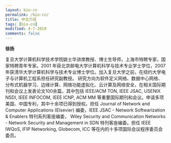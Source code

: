 ```yaml
---
layout: bio-cn
permalink: /bio-cn/
title: 中文介绍
tags: [bio-cn]
modified: 4-7-2019
comments: false
---
```


<b>徐扬</b>

复旦大学计算机科学技术学院姚士华讲席教授、博士生导师，上海市特聘专家，国家特聘青年专家。2001 年获北京邮电大学计算机科学与技术专业学士学位，2007 年获清华大学计算机科学与技术专业博士学位。加入复旦大学之前，在纽约大学电子与计算机工程系担任研究副教授。 研究方向为软件定义网络、数据中心网络、分布式机器学习、边缘计算、网络功能虚拟化、云计算及网络安全，在相关国际期刊和会议上发表论文100余篇，其中包括 IEEE/ACM TON, IEEE JSAC, USENIX NSDI, IEEE INFOCOM, IEEE ICNP, ACM MM 等重要国际期刊和会议。申请多项美国、中国专利，其中十余项已得到授权。担任 Journal of Network and Computer Applications (Elsevier) 编委，IEEE JSAC - Network Softwarization & Enablers 特刊系列客座编委， Wiley Security and Communication Networks - Network Security and Management in SDN 特刊客座编委。担任 IEEE IWQoS, IFIP Networking, Globecom, ICC 等在内的十多项国际会议程序委员会委员。

